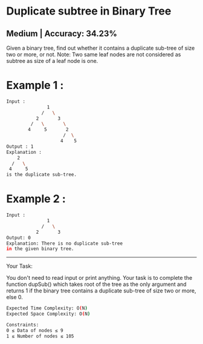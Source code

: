 # Duplicate subtree in Binary Tree

## Medium   |   Accuracy: 34.23%

<span>Given a binary tree, find out whether it contains a duplicate sub-tree of size two or more, or not.</span>
<span>Note: Two same leaf nodes are not considered as subtree as size of a leaf node is one.</span>


# Example 1 :

```bash
Input : 
               1
             /   \ 
           2       3
         /   \       \    
        4     5       2     
                     /  \    
                    4    5
Output : 1
Explanation : 
    2     
  /   \    
 4     5
is the duplicate sub-tree.
```

# Example 2 :

```bash
Input : 
               1
             /   \ 
           2       3
Output: 0
Explanation: There is no duplicate sub-tree 
in the given binary tree.
```

<hr>

<span>Your Task:</span>
<p>You don't need to read input or print anything. Your task is to complete the function dupSub() which takes root of the tree as the only argument and returns 1 if the binary tree contains a duplicate sub-tree of size two or more, else 0.</p>


```bash
Expected Time Complexity: O(N)
Expected Space Complexity: O(N)

Constraints:
0 ≤ Data of nodes ≤ 9
1 ≤ Number of nodes ≤ 105 

```
